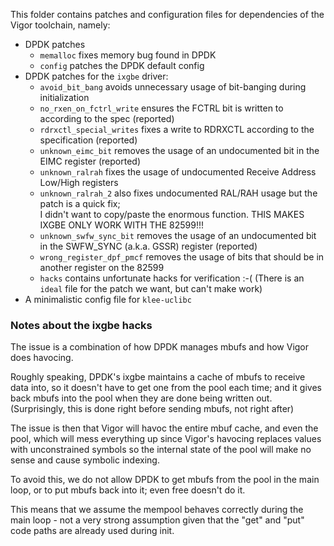  This folder contains patches and configuration files for dependencies of the Vigor toolchain, namely:
- DPDK patches
  - `memalloc` fixes memory bug found in DPDK
  - `config` patches the DPDK default config
- DPDK patches for the `ixgbe` driver:
  - `avoid_bit_bang` avoids unnecessary usage of bit-banging during initialization
  - `no_rxen_on_fctrl_write` ensures the FCTRL bit is written to according to the spec (reported)
  - `rdrxctl_special_writes` fixes a write to RDRXCTL according to the specification (reported)
  - `unknown_eimc_bit` removes the usage of an undocumented bit in the EIMC register (reported)
  - `unknown_ralrah` fixes the usage of undocumented Receive Address Low/High registers
  - `unknown_ralrah_2` also fixes undocumented RAL/RAH usage but the patch is a quick fix;  
    I didn't want to copy/paste the enormous function. THIS MAKES IXGBE ONLY WORK WITH THE 82599!!!
  - `unknown_swfw_sync_bit` removes the usage of an undocumented bit in the SWFW_SYNC (a.k.a. GSSR) register (reported)
  - `wrong_register_dpf_pmcf` removes the usage of bits that should be in another register on the 82599
  - `hacks` contains unfortunate hacks for verification :-( (There is an `ideal` file for the patch we want, but can't make work)
- A minimalistic config file for `klee-uclibc`


### Notes about the ixgbe hacks

The issue is a combination of how DPDK manages mbufs and how Vigor does havocing.

Roughly speaking, DPDK's ixgbe maintains a cache of mbufs to receive data into, so it doesn't have to get one from the pool each time; and it gives back mbufs into the pool when they are done being written out. (Surprisingly, this is done right before sending mbufs, not right after)

The issue is then that Vigor will havoc the entire mbuf cache, and even the pool, which will mess everything up since Vigor's havocing replaces values with unconstrained symbols so the internal state of the pool will make no sense and cause symbolic indexing.

To avoid this, we do not allow DPDK to get mbufs from the pool in the main loop, or to put mbufs back into it; even free doesn't do it.

This means that we assume the mempool behaves correctly during the main loop - not a very strong assumption given that the "get" and "put" code paths are already used during init.
